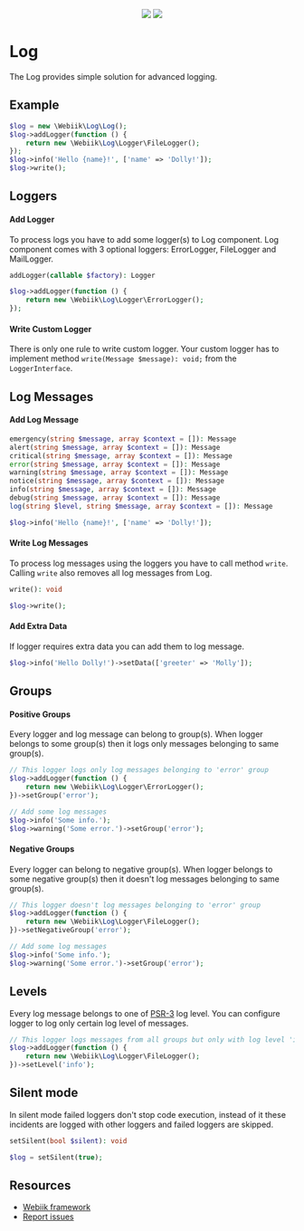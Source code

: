 <p align="center">
<img src="https://img.shields.io/packagist/l/webiik/webiik.svg"/>
<img src="https://img.shields.io/badge/dependencies-0-brightgreen.svg"/>
</p>

Log
===
The Log provides simple solution for advanced logging.

Example
-------
```php
$log = new \Webiik\Log\Log();
$log->addLogger(function () {
    return new \Webiik\Log\Logger\FileLogger();
});
$log->info('Hello {name}!', ['name' => 'Dolly!']);
$log->write();
```

Loggers
-------
#### Add Logger
To process logs you have to add some logger(s) to Log component. Log component comes with 3 optional loggers: ErrorLogger, FileLogger and MailLogger.
```php
addLogger(callable $factory): Logger
```
```php
$log->addLogger(function () {
    return new \Webiik\Log\Logger\ErrorLogger();
});
```
#### Write Custom Logger
There is only one rule to write custom logger. Your custom logger has to implement method `write(Message $message): void;` from the `LoggerInterface`.   

Log Messages
------------
#### Add Log Message
```php
emergency(string $message, array $context = []): Message
alert(string $message, array $context = []): Message
critical(string $message, array $context = []): Message
error(string $message, array $context = []): Message
warning(string $message, array $context = []): Message
notice(string $message, array $context = []): Message
info(string $message, array $context = []): Message
debug(string $message, array $context = []): Message
log(string $level, string $message, array $context = []): Message
```
```php
$log->info('Hello {name}!', ['name' => 'Dolly!']);
```
#### Write Log Messages
To process log messages using the loggers you have to call method `write`. Calling `write` also removes all log messages from Log. 
```php
write(): void
```
```php
$log->write();
```
#### Add Extra Data
If logger requires extra data you can add them to log message.
```php
$log->info('Hello Dolly!')->setData(['greeter' => 'Molly']);
```

Groups
------
#### Positive Groups 
Every logger and log message can belong to group(s). When logger belongs to some group(s) then it logs only messages belonging to same group(s).
```php
// This logger logs only log messages belonging to 'error' group
$log->addLogger(function () {
    return new \Webiik\Log\Logger\ErrorLogger();
})->setGroup('error');

// Add some log messages
$log->info('Some info.');
$log->warning('Some error.')->setGroup('error');
```
#### Negative Groups 
Every logger can belong to negative group(s). When logger belongs to some negative group(s) then it doesn't log messages belonging to same group(s).  
```php
// This logger doesn't log messages belonging to 'error' group
$log->addLogger(function () {
    return new \Webiik\Log\Logger\FileLogger();
})->setNegativeGroup('error');

// Add some log messages
$log->info('Some info.');
$log->warning('Some error.')->setGroup('error');
```

Levels
------
Every log message belongs to one of [PSR-3][3] log level. You can configure logger to log only certain log level of messages.
```php
// This logger logs messages from all groups but only with log level 'info'
$log->addLogger(function () {
    return new \Webiik\Log\Logger\FileLogger();
})->setLevel('info');
```

Silent mode
-----------
In silent mode failed loggers don't stop code execution, instead of it these incidents are logged with other loggers and failed loggers are skipped.
```php
setSilent(bool $silent): void
```
```php
$log = setSilent(true);
```

Resources
---------
* [Webiik framework][1]
* [Report issues][2]

[1]: https://github.com/webiik/webiik
[2]: https://github.com/webiik/webiik-components/issues
[3]: https://www.php-fig.org/psr/psr-3/
